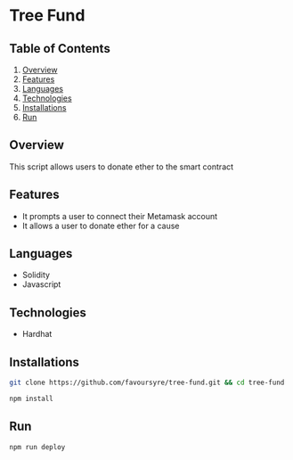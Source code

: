 # Tree Fund

## Table of Contents

1. [Overview](#overview)
2. [Features](#features)
3. [Languages](#languages)
4. [Technologies](#technologies)
5. [Installations](#installations)
6. [Run](#run)

## Overview

This script allows users to donate ether to the smart contract

## Features

- It prompts a user to connect their Metamask account
- It allows a user to donate ether for a cause

## Languages

- Solidity
- Javascript

## Technologies

- Hardhat

## Installations

```bash
git clone https://github.com/favoursyre/tree-fund.git && cd tree-fund
```

```bash
npm install
```

## Run

```bash
npm run deploy
```
